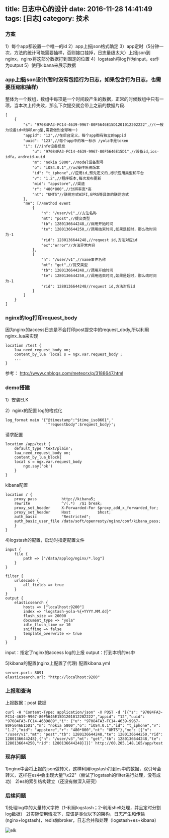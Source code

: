 title: 日志中心的设计
date: 2016-11-28 14:41:49
tags: [日志]
category: 技术
---

### 方案

1）每个app都设置一个唯一的id
2）app上报json格式确定
3）app定时（5分钟一次，方法的统计可能需要抽样，否则接口挂掉，日志量级太大）上报json到nginx，nginx将这部分数据打到固定的位置
4）logstash将log作为input，es作为output
5）使用kibana来展示数据


<!--more-->


### app上报json设计(暂时没有包括行为日志，如果包含行为日志，也需要压缩和抽样)
整体为一个数组，数组中每项是一个时间段产生的数据，正常的时候数组中只有一项，当本次上传失败，那么下次提交就会带上之前的数据片段.

    [
        {
            "s": "97084FA3-FC14-4639-9967-80F5646E15D1201012202222",//(一般为设备id+时间long型,需要做到全球唯一)
            "appid": "12",//在后台定义，每个app都有独立的appid
            "uuid": "123",//每个app中的唯一标示 /yola中是token
            "i": {//info设备信息
                "u": "97084FA3-FC14-4639-9967-80F5646E15D1",//设备id,ios-idfa，android-uuid
                "m": "nokia 5800",//model设备型号
                "o": "iOS4.0.1",//os操作系统版本
                "id": "t_iphone",//应用id,预先定义的,标识应用类型和平台
                "v": "1.2",//程序版本,每次发布更新
                "mid": "appstore",//渠道
                "r": "480*800",//分辨率宽*高
                "nt": "UMTS"//联网方式WIFI,GPRS等具体的联网方式
            },
            "me": [//method event
                {
                    "n": "/user/v1",//方法名称
                    "mt": "post",//提交类型
                    "tb": 1280136644248,//调用开始时间
                    "te": 1280136644250,//调用结束时间,如果是超时，那么改时间为-1
                    "rid": 1280136644248,//request id,方法对应id
                    "ex":"error"//方法异常内容
                },
                {
                    "n": "/user/v1",//name事件名称
                    "mt": "get",//提交类型
                    "tb": 1280136644248,//调用开始时间
                    "te": 1280136644250,//调用结束时间,如果是超时，那么改时间为-1
                    "rid": 1280136644248//request id,方法对应id 
                }
            ]
        }
    ]

### nginx的log打印request_body
因为nginx的access日志是不会打印post提交中的request_dody,所以利用nginx_lua来实现

    location /test {
        lua_need_request_body on;                                                                                           
        content_by_lua 'local s = ngx.var.request_body';
        ...
    }

参考：
http://www.cnblogs.com/meteorx/p/3188647.html
### demo搭建
1）安装ELK

2）nginx的配置
log的格式化	

    log_format main '{"@timestamp":"$time_iso8601",'
                      '"requestbody":$request_body}';
请求配置	

    location /app/test {
        default_type 'text/plain';
        lua_need_request_body on;                                                                                            
        content_by_lua_block{
        local s = ngx.var.request_body
            ngx.say('ok')
        }
    }
kibana配置	

    location / {
        proxy_pass           http://kibana5;
        rewrite              ^/(.*)  /$1 break;
        proxy_set_header     X-Forwarded-For $proxy_add_x_forwarded_for;
        proxy_set_header     Host            $host;
        auth_basic           "Restricted";
        auth_basic_user_file /data/soft/openresty/nginx/conf/kibana_pass;
        }   
    }
 
4)logstash的配置，启动时指定配置文件

    input {
        file {
            path => ["/data/applog/nginx/*.log"]
        }
    }
     
    filter {
        urldecode {
            all_fields => true
        }
    }
    output {
        elasticsearch {
            hosts => ["localhost:9200"]
            index => "logstash-yola-%{+YYYY.MM.dd}"
            flush_size => 20000
            document_type => "yola"
            idle_flush_time => 10
            sniffing => false
            template_overwrite => true
        }
    }

input：指定了nginx的access log的上报
output：打到本机的es中
 
5)kibana的配置(nginx上配置了代理)
配置kibana.yml

    server.port: 8091
    elasticsearch.url: "http://localhost:9200"
 
### 上报和查询
上报数据：post 数据

    curl -H "Content-Type: application/json" -X POST -d '[{"s": "97084FA3-FC14-4639-9967-80F5646E15D1201012202222","appid": "12","uuid": "97084FA3-FC14-4639889","i": {"u": "97084FA3-FC14-4639-9967-80F5646E15D1","m": "nokia 5800","o": "iOS4.0.1","id": "t_iphone","v": "1.2","mid": "appstore","r": "480*800","nt": "UMTS"},"me": [{"n": "/user/v1","mt": "post","tb": 1280136644248,"te": 1280136644250,"rid": 1280136644248},{"n": "/user/v3","mt": "get","tb": 1280136644248,"te": 1280136644250,"rid": 1280136644248}]}]' http://60.205.148.165/app/test


### 现存问题
1)nginx中会将上报的json做转义，这样利用logstash打到es中的数据，双引号会转义，这样在es中会出现大量"\x22"（尝试了logstash的filter进行处理，没有成功）
2)es的索引结构建立（还没有做深入研究）

### 后续问题
1)处理log中的大量转义字符（1-利用logstash；2-利用shell处理，并且定时分割log数据）
2)实际使用情况下，应该是类似以下的架构，日志产生和传输(nginx+logstash)，redis做broker，日志合并和处理（logstash+es+kibana）

![elk](http://7xnz74.com1.z0.glb.clouddn.com/elk.jpg?imageView2/2/w/800)
